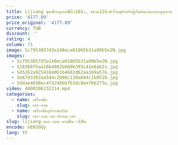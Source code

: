 ```yaml
---
title: Lijiang ชุดเด็กอนุบาล8นิ้ว10นิ้ว, ขนาด12นิ้วตัวใหญ่สำหรับผู้เริ่มต้นเล่นกลองยูนนาน
price: '4177.89'
price_original: '4177.89'
currency: THB
discount: ''
rating: 4
volume: 71
image: Sc7953857d3a148eca01065b31a99b5e2N.jpg
images:
  - Sc7953857d3a148eca01065b31a99b5e2N.jpg
  - S18368fbaa16b4802b6606393c42e6ab2s.jpg
  - Sd5262a92541840b1b4682d62aa169a57G.jpg
  - Se6743302aa544c2b98c130a684c1b8516.jpg
  - Sddae4698ec4f4246bbfb3dc8eef6b273u.jpg
video: 4000206232214.mp4
categories:
  - name: เครื่องมือ
    slug: เคร-องม
  - name: เครื่องมืออุปกรณ์เสริม
    slug: เคร-องม-ออ-ปกรณ-เสร
slug: lijiang-ดเด-กอน-บาล8น-ว10น
encode: oE01GQy
lang: th
---
```

  